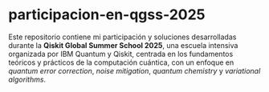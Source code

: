 # participacion-en-qgss-2025

Este repositorio contiene mi participación y soluciones desarrolladas durante la **Qiskit Global Summer School 2025**, una escuela intensiva organizada por IBM Quantum y Qiskit, centrada en los fundamentos teóricos y prácticos de la computación cuántica, con un enfoque en *quantum error correction*, *noise mitigation*, *quantum chemistry* y *variational algorithms*.
